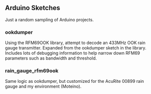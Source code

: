 ## Arduino Sketches
Just a random sampling of Arduino projects.

### ookdumper
Using the RFM69OOK library, attempt to decode an 433MHz OOK rain gauge
transmitter.  Expanded from the ookdumper sketch in the library.
Includes lots of debugging information to help narrow down RFM69
parameters such as bandwidth and threshold.

### rain_gauge_rfm69ook
Same logic as ookdumper, but customized for the AcuRite 00899 rain
gauge and my environment (Moteino).
